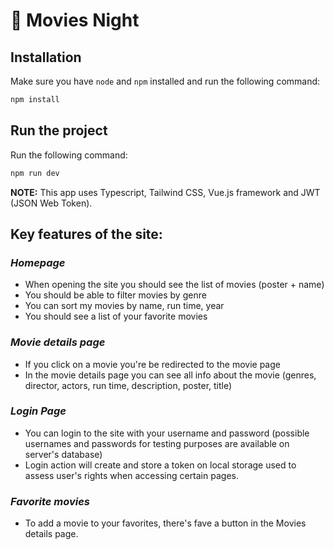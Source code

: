 # **🍿 Movies Night**

## **Installation**

Make sure you have `node` and `npm` installed and run the following command:

```bash
npm install
```

## **Run the project**

Run the following command:

```bash
npm run dev
```

**NOTE:** This app uses Typescript, Tailwind CSS, Vue.js framework and JWT (JSON Web Token). 

## **Key features of the site**:

### *Homepage*

- When opening the site you should see the list of movies (poster + name)
- You should be able to filter movies by genre
- You can sort my movies by name, run time, year
- You should see a list of your favorite movies

### *Movie details page*

- If you click on a movie you're be redirected to the movie page
- In the movie details page you can see all info about the movie (genres, director, actors, run time, description, poster, title)

### *Login Page*

- You can login to the site with your username and password (possible usernames and passwords for testing purposes are available on server's database)
- Login action will create and store a token on local storage used to assess user's rights when accessing certain pages.

### *Favorite movies*

- To add a movie to your favorites, there's fave a button in the Movies details page.